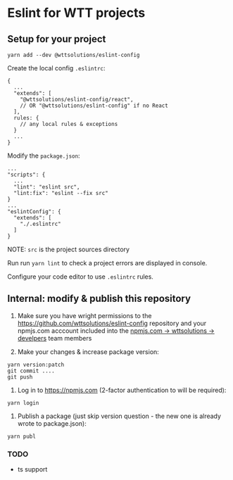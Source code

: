 # Eslint for WTT projects

## Setup for your project


```
yarn add --dev @wttsolutions/eslint-config
```  

Create the local config `.eslintrc`:

```
{
  ...
  "extends": [
    "@wttsolutions/eslint-config/react",  
    // OR "@wttsolutions/eslint-config" if no React  
  ],
  rules: {
    // any local rules & exceptions
  }
  ...
}
```

Modify the `package.json`:

```
...
"scripts": {
  ...
  "lint": "eslint src",
  "lint:fix": "eslint --fix src"
}
...
"eslintConfig": {
  "extends": [
    "./.eslintrc"
  ]
}
```

NOTE: `src` is the project sources directory

Run run `yarn lint` to check a project errors are displayed in console.

Configure your code editor to use `.eslintrc` rules.

## Internal: modify & publish this repository

1. Make sure you have wright permissions to the https://github.com/wttsolutions/eslint-config repository and your npmjs.com acccount included into the [npmjs.com -> wttsolutions -> develpers](https://www.npmjs.com/settings/wttsolutions/teams/team/developers/users) team members

1. Make your changes & increase package version:
```
yarn version:patch
git commit ....
git push      
```

1. Log in to https://npmjs.com (2-factor authentication to will be required):
```
yarn login
```

1. Publish a package (just skip version question - the new one is already wrote to package.json):
```
yarn publ
```      

### TODO

* ts support

